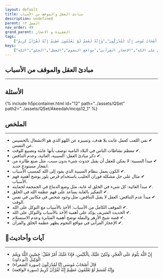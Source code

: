 ```yaml
---
layout: default
title: مبادئ العقل والموقف من الأسباب
description: undefined
parent: الفصل ١٣
nav_order: 49
grand_parent: العقيدة و الاعجاز
tags: 
    ["إِنَّ اللَّهَ يَلُومُ عَلَى الْعَجْزِ، وَلَكِنْ عَلَيْكَ بِالْكَيْسِ، فَإِذَا غَلَبَكَ أَمْرٌ فَقُلْ: حَسْبِيَ اللَّهُ وَنِعْمَ الْوَكِيلُ","قَالَ أَصْحَابُ مُوسَى إِنَّا لَمُدْرَكُونَ","وَإِنَّهُ لَقَسَمٌ لَوْ تَعْلَمُونَ عَظِيمٌ إِنَّهُ لَقُرْآنٌ كَرِيمٌ"]
keys:
    ["مبدأ السببية","مبدأ الغائية","عدم التناقض","الأخذ بالأسباب","التوكل على الله","الإعجاز القرآني","مواقع النجوم","العقل","الخلق","الله"]
---
```

## ‏مبادئ العقل والموقف من الأسباب
***
## الأسئلة 
{% include h5pcontainer.html id="12" path="../assets/QSet" path2="../assets/QSet/Akeedah/mcqs12_1" %}
## الملخص
***
- ‏✔ نفي اللعب كعمل عابث بلا هدف، وتمييزه عن اللهو الذي هو الانشغال بالخسيس عن النفيس. 
- ‏✔ معظم نشاطات الناس في البلاد النامية توصف بأنها عابثة وتضييع للوقت. 
- ‏✔ ذكر مبادئ العقل: السببية، الغائية، وعدم التناقض. 
- ‏✔ مبدأ السببية: لا يمكن للعقل أن يقبل حدوث شيء بدون سبب، مثل صنع طائرة من انفجار مستودع حديد. 
- ‏✔ الكون يعمل بنظام السببية الذي يقود إلى الله كمسبب الأسباب. 
- ‏✔ مثال على حل مشكلة فوران الحليب باستخدام قرص بلور يوضح أهمية فهم الأسباب. 
- ‏✔ مبدأ الغائية: كل شيء في الخلق له غاية، مثل وضع الدماغ في الجمجمة لحمايته. 
- ‏✔ التفكير بالغاية يساعد على فهم عظمة الله في الخلق. 
- ‏✔ مبدأ عدم التناقض: العقل لا يقبل التناقض، مثل وجود شخص في مكانين في نفس الوقت. 
- ‏✔ الموقف الكامل من الأسباب: الأخذ بالأسباب مع التوكل على الله. 
- ‏✔ الحديث الشريف يؤكد على أهمية الأخذ بالأسباب والتوكل على الله. 
- ‏✔ قصة شيخ الأزهر والنملة توضح أهمية المثابرة وعدم الاستسلام. 
- ‏✔ الإعجاز القرآني في مواقع النجوم يظهر عظمة الخلق والقرآن. 

## 📜آيات وأحاديث
***
- ‏إِنَّ اللَّهَ يَلُومُ عَلَى الْعَجْزِ، وَلَكِنْ عَلَيْكَ بِالْكَيْسِ، فَإِذَا غَلَبَكَ أَمْرٌ فَقُلْ: حَسْبِيَ اللَّهُ وَنِعْمَ الْوَكِيلُ (أبو داود)
- ‏قَالَ أَصْحَابُ مُوسَى إِنَّا لَمُدْرَكُونَ (سورة الشعراء)
- ‏وَإِنَّهُ لَقَسَمٌ لَوْ تَعْلَمُونَ عَظِيمٌ إِنَّهُ لَقُرْآنٌ كَرِيمٌ (سورة الواقعة)

